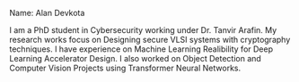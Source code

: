 Name: Alan Devkota

I am a PhD student in Cybersecurity working under Dr. Tanvir Arafin. My research works focus on Designing secure VLSI systems with cryptography techniques. I have experience on Machine Learning Realibility for Deep Learning Accelerator Design. I also worked on Object Detection and Computer Vision Projects using Transformer Neural Networks. 
